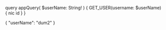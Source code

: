 query appQuery(
  $userName: String!
) {
  GET_USER(username: $userName) {
    nic
    id
  }
}

{
  "userName": "dum2"
}